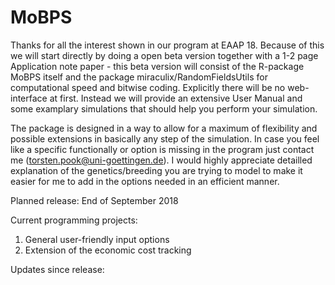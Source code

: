 # MoBPS
Thanks for all the interest shown in our program at EAAP 18.
Because of this we will start directly by doing a open beta version together with a 1-2 page Application note paper - this beta version will consist of the R-package MoBPS itself and the package miraculix/RandomFieldsUtils for computational speed and bitwise coding. 
Explicitly there will be no web-interface at first. Instead we will provide an extensive User Manual and some examplary simulations that should help you perform your simulation.
 
The package is designed in a way to allow for a maximum of flexibility and possible extensions in basically any step of the simulation. In case you feel like a specific functionally or option is missing in the program just contact me (torsten.pook@uni-goettingen.de). 
I would highly appreciate detailled explanation of the genetics/breeding you are trying to model to make it easier for me to add in the options needed in an efficient manner.
 
Planned release: End of September 2018

Current programming projects:
1. General user-friendly input options
2. Extension of the economic cost tracking

Updates since release:

